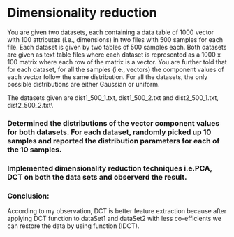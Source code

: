 # Dimensionality reduction

You are given two datasets, each containing a data table of 1000 vector with 100 attributes (i.e., dimensions) in two files with 500 samples for each file. Each dataset is given by two tables of 500 samples each. Both datasets are given as text table files where each dataset is represented as a 1000 x 100 matrix where each row of the matrix is a vector. You are further told that for each dataset, for all the samples (i.e., vectors) the component values of each vector follow the same distribution. For all the datasets, the only possible distributions are either Gaussian or uniform.

The datasets given are dist1_500_1.txt, dist1_500_2.txt and dist2_500_1.txt, dist2_500_2.txt\

### Determined the distributions of the vector component values for both datasets. For each dataset, randomly picked up 10 samples and reported the distribution parameters for each of the 10 samples.

### Implemented dimensionality reduction techniques i.e.PCA, DCT on both the data sets and observerd the result.

### Conclusion:
According to my observation, DCT is better feature extraction because after applying DCT function to dataSet1 and dataSet2 with less co-efficients we can restore the data by using function (IDCT).

